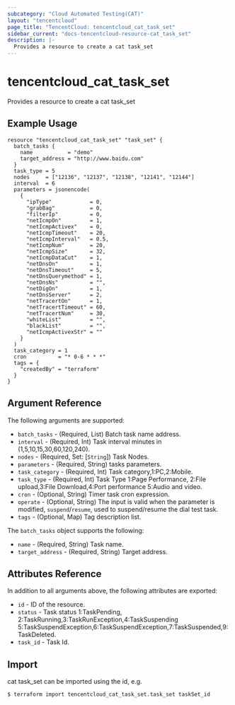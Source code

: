 ```yaml
---
subcategory: "Cloud Automated Testing(CAT)"
layout: "tencentcloud"
page_title: "TencentCloud: tencentcloud_cat_task_set"
sidebar_current: "docs-tencentcloud-resource-cat_task_set"
description: |-
  Provides a resource to create a cat task_set
---
```


# tencentcloud_cat_task_set

Provides a resource to create a cat task_set

## Example Usage

```hcl
resource "tencentcloud_cat_task_set" "task_set" {
  batch_tasks {
    name           = "demo"
    target_address = "http://www.baidu.com"
  }
  task_type = 5
  nodes     = ["12136", "12137", "12138", "12141", "12144"]
  interval  = 6
  parameters = jsonencode(
    {
      "ipType"            = 0,
      "grabBag"           = 0,
      "filterIp"          = 0,
      "netIcmpOn"         = 1,
      "netIcmpActivex"    = 0,
      "netIcmpTimeout"    = 20,
      "netIcmpInterval"   = 0.5,
      "netIcmpNum"        = 20,
      "netIcmpSize"       = 32,
      "netIcmpDataCut"    = 1,
      "netDnsOn"          = 1,
      "netDnsTimeout"     = 5,
      "netDnsQuerymethod" = 1,
      "netDnsNs"          = "",
      "netDigOn"          = 1,
      "netDnsServer"      = 2,
      "netTracertOn"      = 1,
      "netTracertTimeout" = 60,
      "netTracertNum"     = 30,
      "whiteList"         = "",
      "blackList"         = "",
      "netIcmpActivexStr" = ""
    }
  )
  task_category = 1
  cron          = "* 0-6 * * *"
  tags = {
    "createdBy" = "terraform"
  }
}
```

## Argument Reference

The following arguments are supported:

* `batch_tasks` - (Required, List) Batch task name address.
* `interval` - (Required, Int) Task interval minutes in (1,5,10,15,30,60,120,240).
* `nodes` - (Required, Set: [`String`]) Task Nodes.
* `parameters` - (Required, String) tasks parameters.
* `task_category` - (Required, Int) Task category,1:PC,2:Mobile.
* `task_type` - (Required, Int) Task Type 1:Page Performance, 2:File upload,3:File Download,4:Port performance 5:Audio and video.
* `cron` - (Optional, String) Timer task cron expression.
* `operate` - (Optional, String) The input is valid when the parameter is modified, `suspend`/`resume`, used to suspend/resume the dial test task.
* `tags` - (Optional, Map) Tag description list.

The `batch_tasks` object supports the following:

* `name` - (Required, String) Task name.
* `target_address` - (Required, String) Target address.

## Attributes Reference

In addition to all arguments above, the following attributes are exported:

* `id` - ID of the resource.
* `status` - Task status 1:TaskPending, 2:TaskRunning,3:TaskRunException,4:TaskSuspending 5:TaskSuspendException,6:TaskSuspendException,7:TaskSuspended,9:TaskDeleted.
* `task_id` - Task Id.


## Import

cat task_set can be imported using the id, e.g.
```
$ terraform import tencentcloud_cat_task_set.task_set taskSet_id
```

